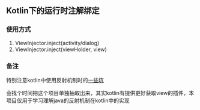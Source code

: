 ## Kotlin下的运行时注解绑定 ##

### 使用方式 ###


1. ViewInjector.inject(activity/dialog)
2. ViewInjector.inject(viewHolder, view)

### 备注 ###

特别注意kotlin中使用反射机制时的[一些坑](https://github.com/jianyuyouhun/KotlinJMVP#javaclass-和-classjava)

会找个时间把这个项目单独抽取出来，其实kotlin有提供更好获取view的插件，本项目仅用于学习理解java的反射机制在kotlin中的实现
